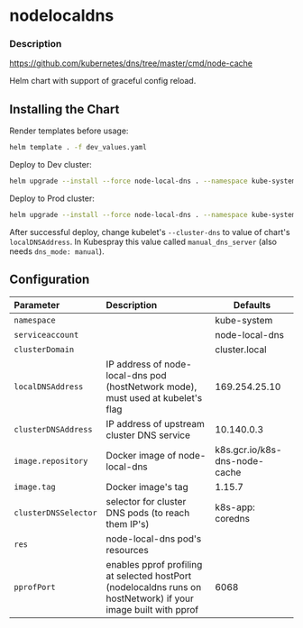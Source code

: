 # nodelocaldns

### Description
https://github.com/kubernetes/dns/tree/master/cmd/node-cache

Helm chart with support of graceful config reload.  

## Installing the Chart

Render templates before usage:
```bash
helm template . -f dev_values.yaml
```

Deploy to Dev cluster:
```bash
helm upgrade --install --force node-local-dns . --namespace kube-system --tiller-namespace kube-system --wait --timeout 180 --debug  --values dev_values.yaml
```

Deploy to Prod cluster:
```bash
helm upgrade --install --force node-local-dns . --namespace kube-system --tiller-namespace kube-system --wait --timeout 180 --debug  --values prod_values.yaml
```

After successful deploy, change kubelet's `--cluster-dns` to value of chart's `localDNSAddress`. In Kubespray this value called `manual_dns_server` (also needs `dns_mode: manual`).

## Configuration

| Parameter  | Description | Defaults
|:-----------|:------------|---------|
| `namespace`  |             | kube-system |
| `serviceaccount` |         | node-local-dns |
| `clusterDomain` |          | cluster.local |
| `localDNSAddress` | IP address of node-local-dns pod (hostNetwork mode), must used at kubelet's flag | 169.254.25.10 |
| `clusterDNSAddress` | IP address of upstream cluster DNS service     | 10.140.0.3 |
| `image.repository`        | Docker image of node-local-dns         | k8s.gcr.io/k8s-dns-node-cache |
| `image.tag`    | Docker image's tag | 1.15.7 |
| `clusterDNSSelector` | selector for cluster DNS pods (to reach them IP's) | k8s-app: coredns |
| `res`          | node-local-dns pod's resources |
| `pprofPort`    | enables pprof profiling at selected hostPort (nodelocaldns runs on hostNetwork) if your image built with pprof | 6068



